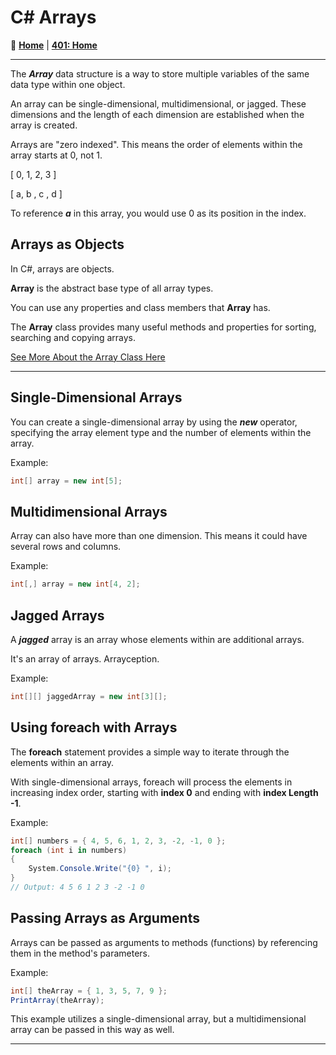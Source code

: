 # C\# Arrays

🏡 [**Home**](https://mistidinzy.github.io/ReadingNotes/)
|
[**401: Home**](https://mistidinzy.github.io/ReadingNotes/401/401home.html)

_____

The ***Array*** data structure is a way to store multiple variables of the same data type within one object.

An array can be single-dimensional, multidimensional, or jagged. These dimensions and the length of each dimension are established when the array is created.

Arrays are "zero indexed". This means the order of elements within the array starts at 0, not 1.

[ 0, 1, 2, 3 ]

[ a, b , c , d ]

To reference ***a*** in this array, you would use 0 as its position in the index.

## Arrays as Objects

In C\#, arrays are objects.

**Array** is the abstract base type of all array types.

You can use any properties and class members that **Array** has.

The **Array** class provides many useful methods and properties for sorting, searching and copying arrays.

[See More About the Array Class Here](https://docs.microsoft.com/en-us/dotnet/api/system.array?view=net-5.0)

_____

## Single-Dimensional Arrays

You can create a single-dimensional array by using the ***new*** operator, specifying the array element type and the number of elements within the array.

Example:

``` C#
int[] array = new int[5];
```

## Multidimensional Arrays

Array can also have more than one dimension. This means it could have several rows and columns.

Example:

``` C#
int[,] array = new int[4, 2];
```

## Jagged Arrays

A ***jagged*** array is an array whose elements within are additional arrays.

It's an array of arrays. Arrayception.

Example:

``` C#
int[][] jaggedArray = new int[3][];
```

## Using foreach with Arrays

The **foreach** statement provides a simple way to iterate through the elements within an array.

With single-dimensional arrays, foreach will process the elements in increasing index order, starting with **index 0** and ending with **index Length -1**.

Example:

``` C#
int[] numbers = { 4, 5, 6, 1, 2, 3, -2, -1, 0 };
foreach (int i in numbers)
{
    System.Console.Write("{0} ", i);
}
// Output: 4 5 6 1 2 3 -2 -1 0
```

## Passing Arrays as Arguments

Arrays can be passed as arguments to methods (functions) by referencing them in the method's parameters.

Example:

```C#
int[] theArray = { 1, 3, 5, 7, 9 };
PrintArray(theArray);
```

This example utilizes a single-dimensional array, but a multidimensional array can be passed in this way as well.

_____
